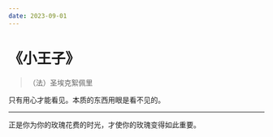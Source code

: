 ```yaml
---
date: 2023-09-01
---
```


# 《小王子》

> （法）圣埃克絮佩里

只有用心才能看见。本质的东西用眼是看不见的。

---

正是你为你的玫瑰花费的时光，才使你的玫瑰变得如此重要。
